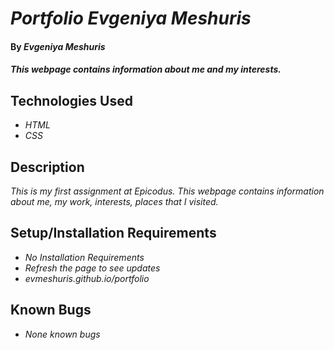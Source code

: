 # _Portfolio Evgeniya Meshuris_

#### By _**Evgeniya Meshuris**_

#### _This webpage contains information about me and my interests._

## Technologies Used

* _HTML_
* _CSS_

## Description

_This is my first assignment at Epicodus. This webpage contains information about me, my work, interests, places that I visited._

## Setup/Installation Requirements

* _No Installation Requirements_
* _Refresh the page to see updates_
* _evmeshuris.github.io/portfolio_


## Known Bugs

* _None known bugs_

